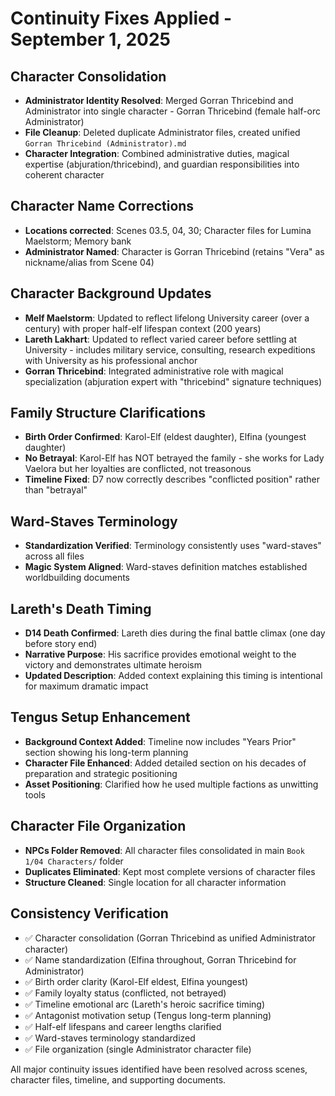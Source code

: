 # Continuity Fixes Applied - September 1, 2025

## Character Consolidation
- **Administrator Identity Resolved**: Merged Gorran Thricebind and Administrator into single character - Gorran Thricebind (female half-orc Administrator)
- **File Cleanup**: Deleted duplicate Administrator files, created unified `Gorran Thricebind (Administrator).md`
- **Character Integration**: Combined administrative duties, magical expertise (abjuration/thricebind), and guardian responsibilities into coherent character

## Character Name Corrections
- **Locations corrected**: Scenes 03.5, 04, 30; Character files for Lumina Maelstorm; Memory bank
- **Administrator Named**: Character is Gorran Thricebind (retains "Vera" as nickname/alias from Scene 04)

## Character Background Updates
- **Melf Maelstorm**: Updated to reflect lifelong University career (over a century) with proper half-elf lifespan context (200 years)
- **Lareth Lakhart**: Updated to reflect varied career before settling at University - includes military service, consulting, research expeditions with University as his professional anchor
- **Gorran Thricebind**: Integrated administrative role with magical specialization (abjuration expert with "thricebind" signature techniques)

## Family Structure Clarifications
- **Birth Order Confirmed**: Karol-Elf (eldest daughter), Elfina (youngest daughter)
- **No Betrayal**: Karol-Elf has NOT betrayed the family - she works for Lady Vaelora but her loyalties are conflicted, not treasonous
- **Timeline Fixed**: D7 now correctly describes "conflicted position" rather than "betrayal"

## Ward-Staves Terminology
- **Standardization Verified**: Terminology consistently uses "ward-staves" across all files
- **Magic System Aligned**: Ward-staves definition matches established worldbuilding documents

## Lareth's Death Timing
- **D14 Death Confirmed**: Lareth dies during the final battle climax (one day before story end)
- **Narrative Purpose**: His sacrifice provides emotional weight to the victory and demonstrates ultimate heroism
- **Updated Description**: Added context explaining this timing is intentional for maximum dramatic impact

## Tengus Setup Enhancement
- **Background Context Added**: Timeline now includes "Years Prior" section showing his long-term planning
- **Character File Enhanced**: Added detailed section on his decades of preparation and strategic positioning
- **Asset Positioning**: Clarified how he used multiple factions as unwitting tools

## Character File Organization
- **NPCs Folder Removed**: All character files consolidated in main `Book 1/04 Characters/` folder
- **Duplicates Eliminated**: Kept most complete versions of character files
- **Structure Cleaned**: Single location for all character information

## Consistency Verification
- ✅ Character consolidation (Gorran Thricebind as unified Administrator character)
- ✅ Name standardization (Elfina throughout, Gorran Thricebind for Administrator)
- ✅ Birth order clarity (Karol-Elf eldest, Elfina youngest)  
- ✅ Family loyalty status (conflicted, not betrayed)
- ✅ Timeline emotional arc (Lareth's heroic sacrifice timing)
- ✅ Antagonist motivation setup (Tengus long-term planning)
- ✅ Half-elf lifespans and career lengths clarified
- ✅ Ward-staves terminology standardized
- ✅ File organization (single Administrator character file)

All major continuity issues identified have been resolved across scenes, character files, timeline, and supporting documents.
